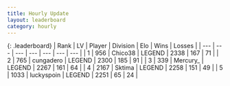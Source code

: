 ```yaml
---
title: Hourly Update
layout: leaderboard
category: hourly
---
```


{: .leaderboard}
| Rank | LV | Player | Division | Elo | Wins | Losses |
| --- | --- | --- | --- | --- | --- | --- |
| <span data-change="0">1</span> | 956 | <span title="ID: 409927">Chico38</span> | LEGEND | <span data-change="0">2338</span> | <span data-change="0">167</span> | <span data-change="0">71</span> |
| <span data-change="0">2</span> | 765 | <span title="ID: 54134">cungadero</span> | LEGEND | <span data-change="0">2300</span> | <span data-change="0">185</span> | <span data-change="0">91</span> |
| <span data-change="1">3</span> | 339 | <span title="ID: 680422">Mercury_</span> | LEGEND | <span data-change="-15">2267</span> | <span data-change="0">161</span> | <span data-change="1">64</span> |
| <span data-change="-1">4</span> | 2167 | <span title="ID: 353063">Sktima</span> | LEGEND | <span data-change="-31">2258</span> | <span data-change="3">151</span> | <span data-change="3">49</span> |
| <span data-change="0">5</span> | 1033 | <span title="ID: 512212">luckyspoin</span> | LEGEND | <span data-change="0">2251</span> | <span data-change="0">65</span> | <span data-change="0">24</span> |